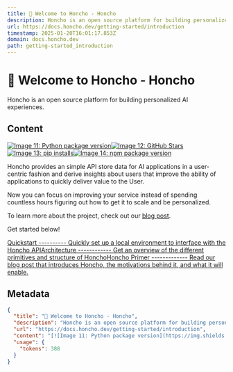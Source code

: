 ```yaml
---
title: 🫡 Welcome to Honcho - Honcho
description: Honcho is an open source platform for building personalized AI experiences.
url: https://docs.honcho.dev/getting-started/introduction
timestamp: 2025-01-20T16:01:17.853Z
domain: docs.honcho.dev
path: getting-started_introduction
---
```


# 🫡 Welcome to Honcho - Honcho


Honcho is an open source platform for building personalized AI experiences.


## Content

[![Image 11: Python package version](https://img.shields.io/pypi/v/honcho-ai?color=orange)](https://pypi.org/project/honcho-ai/)[![Image 12: GitHub Stars](https://img.shields.io/github/stars/plastic-labs/honcho?logo=github)](https://github.com/plastic-labs/honcho)[![Image 13: pip installs](https://static.pepy.tech/personalized-badge/honcho-ai?period=total&units=international_system&left_color=grey&right_color=blue&left_text=pip%20installs)](https://pepy.tech/project/honcho-ai)[![Image 14: npm package version](https://img.shields.io/npm/v/honcho-ai.svg)](https://npmjs.org/package/honcho-ai)

Honcho provides an simple API store data for AI applications in a user-centric fashion and derive insights about users that improve the ability of applications to quickly deliver value to the User.

Now you can focus on improving your service instead of spending countless hours figuring out how to get it to scale and be personalized.

To learn more about the project, check out our [blog post](https://blog.plasticlabs.ai/blog/A-Simple-Honcho-Primer).

Get started below!

[Quickstart ---------- Quickly set up a local environment to interface with the Honcho API](https://docs.honcho.dev/getting-started/quickstart)[Architecture ------------ Get an overview of the different primitives and structure of Honcho](https://docs.honcho.dev/getting-started/architecture)[Honcho Primer ------------- Read our blog post that introduces Honcho, the motivations behind it, and what it will enable.](https://blog.plasticlabs.ai/blog/A-Simple-Honcho-Primer)

## Metadata

```json
{
  "title": "🫡 Welcome to Honcho - Honcho",
  "description": "Honcho is an open source platform for building personalized AI experiences.",
  "url": "https://docs.honcho.dev/getting-started/introduction",
  "content": "[![Image 11: Python package version](https://img.shields.io/pypi/v/honcho-ai?color=orange)](https://pypi.org/project/honcho-ai/)[![Image 12: GitHub Stars](https://img.shields.io/github/stars/plastic-labs/honcho?logo=github)](https://github.com/plastic-labs/honcho)[![Image 13: pip installs](https://static.pepy.tech/personalized-badge/honcho-ai?period=total&units=international_system&left_color=grey&right_color=blue&left_text=pip%20installs)](https://pepy.tech/project/honcho-ai)[![Image 14: npm package version](https://img.shields.io/npm/v/honcho-ai.svg)](https://npmjs.org/package/honcho-ai)\n\nHoncho provides an simple API store data for AI applications in a user-centric fashion and derive insights about users that improve the ability of applications to quickly deliver value to the User.\n\nNow you can focus on improving your service instead of spending countless hours figuring out how to get it to scale and be personalized.\n\nTo learn more about the project, check out our [blog post](https://blog.plasticlabs.ai/blog/A-Simple-Honcho-Primer).\n\nGet started below!\n\n[Quickstart ---------- Quickly set up a local environment to interface with the Honcho API](https://docs.honcho.dev/getting-started/quickstart)[Architecture ------------ Get an overview of the different primitives and structure of Honcho](https://docs.honcho.dev/getting-started/architecture)[Honcho Primer ------------- Read our blog post that introduces Honcho, the motivations behind it, and what it will enable.](https://blog.plasticlabs.ai/blog/A-Simple-Honcho-Primer)",
  "usage": {
    "tokens": 388
  }
}
```
